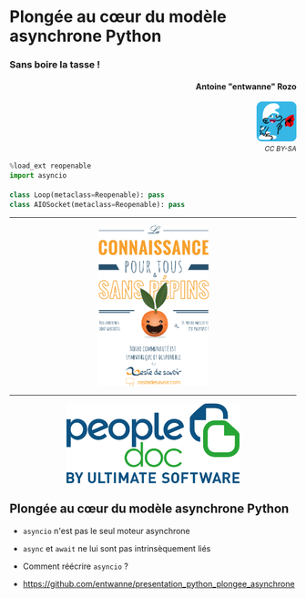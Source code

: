 # Plongée au cœur du modèle asynchrone Python 
### Sans boire la tasse !
#### <div align="right">Antoine "entwanne" Rozo</div>

<div align="right"><img src="schtroumpf_flat_rounded.png" style="width: 5em;" /></div>

<div align="right"><small><i>CC BY-SA</i></small></div>

```python skip
%load_ext reopenable
import asyncio

class Loop(metaclass=Reopenable): pass
class AIOSocket(metaclass=Reopenable): pass
```

--------------------

<center><img src="zestedesavoir.png" style="height: 20em;" /></center>

--------------------

<center><img src="peopledoc.png" style="height: 10em;" /></center>

## Plongée au cœur du modèle asynchrone Python 

* `asyncio` n'est pas le seul moteur asynchrone
* `async` et `await` ne lui sont pas intrinsèquement liés
* Comment réécrire `asyncio` ?

* <https://github.com/entwanne/presentation_python_plongee_asynchrone>
